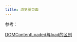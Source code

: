 ```yaml
---
title: 浏览器页面
---
```


参考：

[DOMContentLoaded与load的区别](https://www.cnblogs.com/caizhenbo/p/6679478.html)
